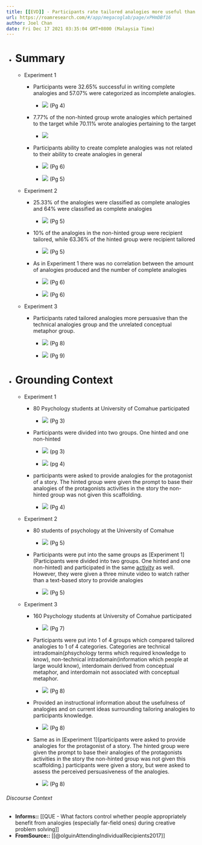 ```yaml
---
title: [[EVD]] - Participants rate tailored analogies more useful than non-tailored, or more technical analogies, but have trouble generating those tailored analogies when providing analogies. Unless they are given an explicit hint - [[@olguinAttendingIndividualRecipients2017]]
url: https://roamresearch.com/#/app/megacoglab/page/xPHmDBf16
author: Joel Chan
date: Fri Dec 17 2021 03:35:04 GMT+0800 (Malaysia Time)
---
```


- # Summary

    - Experiment 1

        - Participants were 32.65% successful in writing complete analogies and 57.07% were categorized as incomplete analogies.

            - ![](https://firebasestorage.googleapis.com/v0/b/firescript-577a2.appspot.com/o/imgs%2Fapp%2Fmegacoglab%2FPJ5jAP0y25.png?alt=media&token=86dc0f20-068f-4d1c-a754-abd870aa8a55) (Pg 4)

        - 7.77% of the non-hinted group wrote analogies which pertained to the target while 70.11% wrote analogies pertaining to the target

            - ![](https://firebasestorage.googleapis.com/v0/b/firescript-577a2.appspot.com/o/imgs%2Fapp%2Fmegacoglab%2FyqgS36gFhs.png?alt=media&token=f18853c5-5a8c-45bd-9fae-d962deeb86f0)

        - Participants ability to create complete analogies was not related to their ability to create analogies in general

            - ![](https://firebasestorage.googleapis.com/v0/b/firescript-577a2.appspot.com/o/imgs%2Fapp%2Fmegacoglab%2F6kkgv8Ay_Z.png?alt=media&token=8985a5ce-1466-4ee0-9e79-f68c229ea4c4) (Pg 6)

            - ![](https://firebasestorage.googleapis.com/v0/b/firescript-577a2.appspot.com/o/imgs%2Fapp%2Fmegacoglab%2F2aXDi1gdPd.png?alt=media&token=2966acee-5ad1-4eb7-8d24-dd8146389ab0) (Pg 5)

    - Experiment 2

        - 25.33% of the analogies were classified as complete analogies and 64% were classified as complete analogies

            - ![](https://firebasestorage.googleapis.com/v0/b/firescript-577a2.appspot.com/o/imgs%2Fapp%2Fmegacoglab%2FMparkL8mwr.png?alt=media&token=73289ee3-0b26-4547-863a-77722f8312bf) (Pg 5)

        - 10% of the analogies in the non-hinted group were recipient tailored, while 63.36% of the hinted group were recipient tailored

            - ![](https://firebasestorage.googleapis.com/v0/b/firescript-577a2.appspot.com/o/imgs%2Fapp%2Fmegacoglab%2F5NWSz_LD3a.png?alt=media&token=152f0af8-363b-461d-89ee-0d7911ce2f1a) (Pg 5)

        - As in Experiment 1 there was no correlation between the amount of analogies produced and the number of complete analogies

            - ![](https://firebasestorage.googleapis.com/v0/b/firescript-577a2.appspot.com/o/imgs%2Fapp%2Fmegacoglab%2Fcm5KWu2Ept.png?alt=media&token=87abcdf8-d8d7-46d9-b818-0fa285847793) (Pg 6)

            - ![](https://firebasestorage.googleapis.com/v0/b/firescript-577a2.appspot.com/o/imgs%2Fapp%2Fmegacoglab%2F-3ms6NFiFj.png?alt=media&token=fc7fac0c-54fc-4342-865a-87a30d5194fc) (Pg 6)

    - Experiment 3

        - Participants rated tailored analogies more persuasive than the technical analogies group and the unrelated conceptual metaphor group.

            - ![](https://firebasestorage.googleapis.com/v0/b/firescript-577a2.appspot.com/o/imgs%2Fapp%2Fmegacoglab%2F2x8VXWehXl.png?alt=media&token=3692f3de-179b-4c9e-b83a-d5e5aae8ecd0) (Pg 8)

            - ![](https://firebasestorage.googleapis.com/v0/b/firescript-577a2.appspot.com/o/imgs%2Fapp%2Fmegacoglab%2FW_4ZY81l8m.png?alt=media&token=7944d142-398c-4751-9ae9-5008ffa765bc) (Pg 9)
- # Grounding Context

    - Experiment 1

        - 80 Psychology students at University of Comahue participated

            - ![](https://firebasestorage.googleapis.com/v0/b/firescript-577a2.appspot.com/o/imgs%2Fapp%2Fmegacoglab%2F74Ni0DAmpD.png?alt=media&token=1b2660b9-be78-4fba-bdb2-d8dacb7d70fb) (Pg 3)

        - Participants were divided into two groups. One hinted and one non-hinted

            - ![](https://firebasestorage.googleapis.com/v0/b/firescript-577a2.appspot.com/o/imgs%2Fapp%2Fmegacoglab%2FCfPI73GWin.png?alt=media&token=373b0f99-1ab0-40dd-8575-5d74f513063f) (pg 3)

            - ![](https://firebasestorage.googleapis.com/v0/b/firescript-577a2.appspot.com/o/imgs%2Fapp%2Fmegacoglab%2FRqQ7g7Cfhp.png?alt=media&token=947d4078-bc13-4e5e-80bf-3c4868ffa715) (pg 4)

        - participants were asked to provide analogies for the protagonist of a story. The hinted group were given the prompt to base their analogies of the protagonists activities in the story the non-hinted group was not given this scaffolding.

            - ![](https://firebasestorage.googleapis.com/v0/b/firescript-577a2.appspot.com/o/imgs%2Fapp%2Fmegacoglab%2FS1_SU7ocF4.png?alt=media&token=9dfdb8f1-f5b8-4fec-9850-eb18c9fb96e9) (Pg 4)

    - Experiment 2

        - 80 students of psychology at the University of Comahue

            - ![](https://firebasestorage.googleapis.com/v0/b/firescript-577a2.appspot.com/o/imgs%2Fapp%2Fmegacoglab%2FKCmBFtca3I.png?alt=media&token=4c0bf3d2-c30a-4ce7-988a-d722a8621a85) (Pg 5)

        - Participants were put into the same groups as [Experiment 1](Participants were divided into two groups. One hinted and one non-hinted) and participated in the same [activity](((-OTFGlI5S))) as well. However, they were given a three minute video to watch rather than a text-based story to provide analogies

            - ![](https://firebasestorage.googleapis.com/v0/b/firescript-577a2.appspot.com/o/imgs%2Fapp%2Fmegacoglab%2FCqfPxFjrAD.png?alt=media&token=dcb4dee6-5a9e-402a-a263-c3c32e146780) (Pg 5)

    - Experiment 3

        - 160 Psychology students at University of Comahue participated

            - ![](https://firebasestorage.googleapis.com/v0/b/firescript-577a2.appspot.com/o/imgs%2Fapp%2Fmegacoglab%2Fi3vEPlifY4.png?alt=media&token=d49734bc-28f2-45eb-963c-6a777efcbf8c) (Pg 7)

        - Participants were put into 1 of 4 groups which compared tailored analogies to 1 of 4 categories. Categories are technical intradomain(phsychology terms which required knowledge to know), non-technical intradomain(information which people at large would know), interdomain derived from conceptual metaphor, and interdomain not associated with conceptual metaphor.

            - ![](https://firebasestorage.googleapis.com/v0/b/firescript-577a2.appspot.com/o/imgs%2Fapp%2Fmegacoglab%2FGtaM8ypdx1.png?alt=media&token=22f1692c-1bf5-4525-aad3-799d5f485afe) (Pg 8)

        - Provided an instructional information about the usefulness of analogies and on current ideas surrounding tailoring analogies to participants knowledge.

            - ![](https://firebasestorage.googleapis.com/v0/b/firescript-577a2.appspot.com/o/imgs%2Fapp%2Fmegacoglab%2F-J1QtM3TOP.png?alt=media&token=19ca25a2-99e9-41ab-a190-6b875f6362d4) (Pg 8)

        - Same as in [Experiment 1](participants were asked to provide analogies for the protagonist of a story. The hinted group were given the prompt to base their analogies of the protagonists activities in the story the non-hinted group was not given this scaffolding.) participants were given a story, but were asked to assess the perceived persuasiveness of the analogies.

            - ![](https://firebasestorage.googleapis.com/v0/b/firescript-577a2.appspot.com/o/imgs%2Fapp%2Fmegacoglab%2FQB1DHcnTbe.png?alt=media&token=11229e19-b4c6-489f-b7b7-3d7d42f22b36) (Pg 8)

###### Discourse Context

- **Informs::** [[QUE - What factors control whether people appropriately benefit from analogies (especially far-field ones) during creative problem solving]]
- **FromSource::** [[@olguinAttendingIndividualRecipients2017]]
